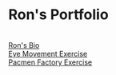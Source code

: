 # Ron's Portfolio
<br>
<a href="bio.html">Ron's Bio</a>
<br>
<a href="https://github.com/ronmintz/Eye-Exercise">Eye Movement Exercise</a>
<br>
<a href="https://github.com/ronmintz/Pacmen-Factory-Exercise">Pacmen Factory Exercise</a>


